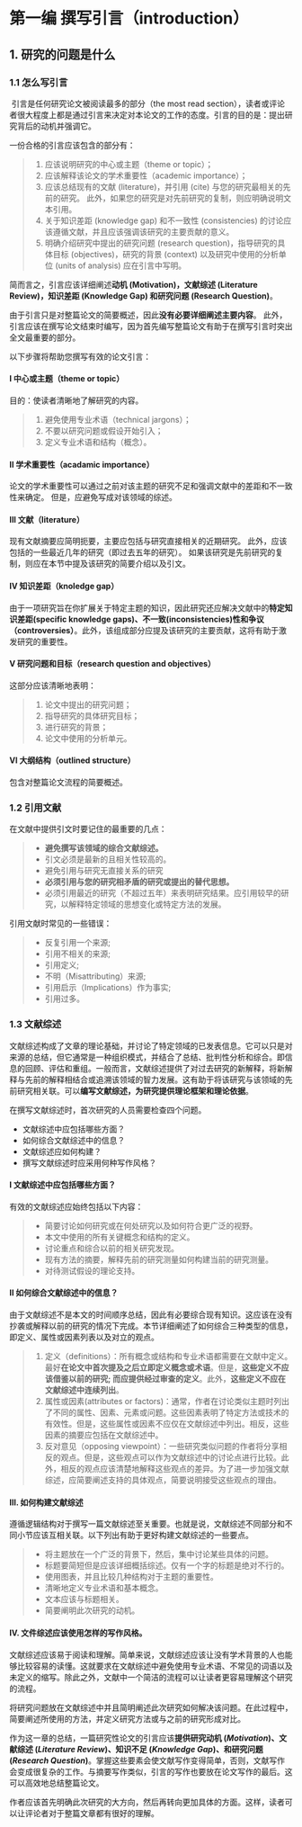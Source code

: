 # 第一编 撰写引言（introduction）

## 1. 研究的问题是什么

### 1.1 怎么写引言

​	引言是任何研究论文被阅读最多的部分（the most read section），读者或评论者很大程度上都是通过引言来决定对本论文的工作的态度。引言的目的是：提出研究背后的动机并强调它。

一份合格的引言应该包含的部分有：

> 1. 应该说明研究的中心或主题（theme or topic）；
> 2. 应该解释该论文的学术重要性（academic importance）；
> 3. 应该总结现有的文献 (literature)，并引用 (cite) 与您的研究最相关的先前的研究。 此外，如果您的研究是对先前研究的复制，则应明确说明文本引用。
> 4. 关于知识差距 (knowledge gap) 和不一致性 (consistencies) 的讨论应该遵循文献，并且应该强调该研究的主要贡献的意义。
> 5. 明确介绍研究中提出的研究问题 (research question)，指导研究的具体目标 (objectives)，研究的背景 (context) 以及研究中使用的分析单位 (units of analysis) 应在引言中写明。

简而言之，引言应该详细阐述**动机 (Motivation)，文献综述 (Literature Review)，知识差距 (Knowledge Gap) 和研究问题 (Research Question)**。

由于引言只是对整篇论文的简要概述，因此**没有必要详细阐述主要内容**。 此外，引言应该在撰写论文结束时编写，因为首先编写整篇论文有助于在撰写引言时突出全文最重要的部分。

以下步骤将帮助您撰写有效的论文引言：

#### I 中心或主题（theme or topic）

目的：使读者清晰地了解研究的内容。

> 1. 避免使用专业术语（technical jargons）；
> 2. 不要以研究问题或假设开始引入；
> 3. 定义专业术语和结构（概念）。

#### II 学术重要性（acadamic importance）

论文的学术重要性可以通过之前对该主题的研究不足和强调文献中的差距和不一致性来确定。 但是，应避免写成对该领域的综述。

#### III 文献（literature）

现有文献摘要应简明扼要，主要应包括与研究直接相关的近期研究。 此外，应该包括的一些最近几年的研究（即过去五年的研究）。 如果该研究是先前研究的复制，则应在本节中提及该研究的简要介绍以及引文。

#### IV 知识差距（knoledge gap） 

由于一项研究旨在你扩展关于特定主题的知识，因此研究还应解决文献中的**特定知识差距(specific knowledge gaps)、不一致(inconsistencies)性和争议（controversies）**。此外，该组成部分应提及该研究的主要贡献，这将有助于激发研究的重要性。

#### V 研究问题和目标（research question and objectives）

这部分应该清晰地表明：

> 1. 论文中提出的研究问题；
> 2. 指导研究的具体研究目标；
> 3. 进行研究的背景；
> 4. 论文中使用的分析单元。

#### VI 大纲结构（outlined structure）

包含对整篇论文流程的简要概述。

### 1.2 引用文献

在文献中提供引文时要记住的最重要的几点：

> - **避免撰写该领域的综合文献综述。**
> - 引文必须是最新的且相关性较高的。
> - 避免引用与研究无直接关系的研究
> - **必须引用与您的研究相矛盾的研究或提出的替代思想。**
> - 必须引用最近的研究（不超过五年）来表明研究结果。应引用较早的研究，以解释特定领域的思想变化或特定方法的发展。

引用文献时常见的一些错误：

> - 反复引用一个来源;
> - 引用不相关的来源;
> - 引用定义;
> - 不明（Misattributing）来源;
> - 引用启示（Implications）作为事实;
> - 引用过多。

### 1.3 文献综述

文献综述构成了文章的理论基础，并讨论了特定领域的已发表信息。它可以只是对来源的总结，但它通常是一种组织模式，并结合了总结、批判性分析和综合。即信息的回顾、评估和重组。一般而言，文献综述提供了对过去研究的新解释，将新解释与先前的解释相结合或追溯该领域的智力发展。这有助于将该研究与该领域的先前研究相关联。可以**编写文献综述，为研究提供理论框架和理论依据**。

在撰写文献综述时，首次研究的人员需要检查四个问题。

- 文献综述中应包括哪些方面？
- 如何综合文献综述中的信息？
- 文献综述应如何构建？
- 撰写文献综述时应采用何种写作风格？

#### I  文献综述中应包括哪些方面？

有效的文献综述应始终包括以下内容：

> - 简要讨论如何研究或在何处研究以及如何符合更广泛的视野。
> - 本文中使用的所有关键概念和结构的定义。
> - 讨论重点和综合以前的相关研究发现。
> - 现有方法的摘要，解释先前的研究测量如何构建当前的研究测量。
> - 对待测试假设的理论支持。

#### II 如何综合文献综述中的信息？

由于文献综述不是本文的时间顺序总结，因此有必要综合现有知识。这应该在没有抄袭或解释以前的研究的情况下完成。本节详细阐述了如何综合三种类型的信息，即定义、属性或因素列表以及对立的观点。

> 1. 定义（definitions）：所有概念或结构和专业术语都需要在文献中定义。最好**在论文中首次提及之后立即定义概念或术语**。但是，**这些定义不应该借鉴以前的研究; 而应提供经过审查的定义**。此外，**这些定义不应在文献综述中连续列出**。
> 2. 属性或因素(attributes or factors)：通常，作者在讨论类似主题时列出了不同的属性、因素、元素或问题。这些因素表明了特定方法或技术的有效性。但是，这些属性或因素不应仅在文献综述中列出。相反，这些因素的摘要应包括在文献综述中。
> 3. 反对意见（opposing viewpoint）：一些研究类似问题的作者将分享相反的观点。但是，这些观点可以作为文献综述中的讨论点进行比较。此外，相反的观点应该清楚地解释这些观点的差异。为了进一步加强文献综述，应简要阐述支持的具体观点，简要说明接受这些观点的理由。

#### Ⅲ. 如何构建文献综述

遵循逻辑结构对于撰写一篇文献综述至关重要。也就是说，文献综述不同部分和不同小节应该互相关联。以下列出有助于更好构建文献综述的一些要点。

> - 将主题放在一个广泛的背景下，然后，集中讨论某些具体的问题。
> - 标题要简短但是应该详细概括综述。仅有一个字的标题是绝对不行的。
> - 使用图表，并且比较几种结构对于主题的重要性。
> - 清晰地定义专业术语和基本概念。
> - 文本应该与标题相关。
> - 简要阐明此次研究的动机。

#### Ⅳ. 文件综述应该使用怎样的写作风格。

文献综述应该易于阅读和理解。简单来说，文献综述应该让没有学术背景的人也能够比较容易的读懂。这就要求在文献综述中避免使用专业术语、不常见的词语以及未定义的缩写。除此之外，文献中一个简洁的流程可以让读者更容易理解这个研究的流程。

将研究问题放在文献综述中并且简明阐述此次研究如何解决该问题。在此过程中，简要阐述所使用的方法，并定义研究方法或与之前的研究形成对比。

作为这一章的总结，一篇研究性论文的引言应该**提供研究动机 (*Motivation*)、文献综述 (*Literature Review*)、知识不足 (*Knowledge Gap*)、和研究问题 (*Research Question*)**。掌握这些要素会使文献写作变得简单，否则，文献写作会变成很复杂的工作。与摘要写作类似，引言的写作也要放在论文写作的最后。这可以高效地总结整篇论文。

作者应该首先明确此次研究的大方向，然后再转向更加具体的方面。这样，读者可以让评论者对于整篇文章都有很好的理解。

